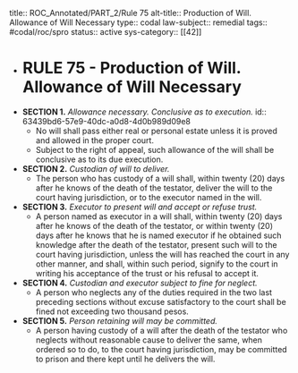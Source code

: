 title:: ROC_Annotated/PART_2/Rule 75
alt-title:: Production of Will. Allowance of Will Necessary
type:: codal
law-subject:: remedial
tags:: #codal/roc/spro
status:: active
sys-category:: [[42]]

- # RULE 75 - Production of Will. Allowance of Will Necessary
- **SECTION 1.** *Allowance necessary. Conclusive as to execution.*
  id:: 63439bd6-57e9-40dc-a0d8-4d0b989d09e8
	- No will shall pass either real or personal estate unless it is proved and allowed in the proper court.
	- Subject to the right of appeal, such allowance of the will shall be conclusive as to its due execution.
- **SECTION 2.** *Custodian of will to deliver.*
	- The person who has custody of a will shall, within twenty (20) days after he knows of the death of the testator, deliver the will to the court having jurisdiction, or to the executor named in the will.
- **SECTION 3.** *Executor to present will and accept or refuse trust.*
	- A person named as executor in a will shall, within twenty (20) days after he knows of the death of the testator, or within twenty (20) days after he knows that he is named executor if he obtained such knowledge after the death of the testator, present such will to the court having jurisdiction, unless the will has reached the court in any other manner, and shall, within such period, signify to the court in writing his acceptance of the trust or his refusal to accept it.
- **SECTION 4.** *Custodian and executor subject to fine for neglect.*
	- A person who neglects any of the duties required in the two last preceding sections without excuse satisfactory to the court shall be fined not exceeding two thousand pesos.
- **SECTION 5.** *Person retaining will may be committed.*
	- A person having custody of a will after the death of the testator who neglects without reasonable cause to deliver the same, when ordered so to do, to the court having jurisdiction, may be committed to prison and there kept until he delivers the will.